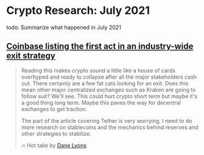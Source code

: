 # Crypto Research: July 2021
todo: Summarize what happened in July 2021


## [Coinbase listing the first act in an industry-wide exit strategy](https://coingeek.com/coinbase-listing-the-first-act-in-an-industry-wide-exit-strategy/)

> Reading this makes crypto sound a little like a house of cards overhyped and ready to collapse after all the major stakeholders cash out. 
> There certainly are a few fat cats looking for an exit. Does this mean other major centralized exchanges such as Kraken are going to follow suit? We'll see. 
> This could hurt crypto short term but maybe it's a good thing long term. Maybe this paves the way for decentral exchanges to get traction.
>
> The part of the article covering Tether is very worrying. I need to do more research on stablecoins and the mechanics behind reserves and other strategies to stabilize.
>
> 🔥 Hot take by [Dane Lyons](https://twitter.com/duilen)
